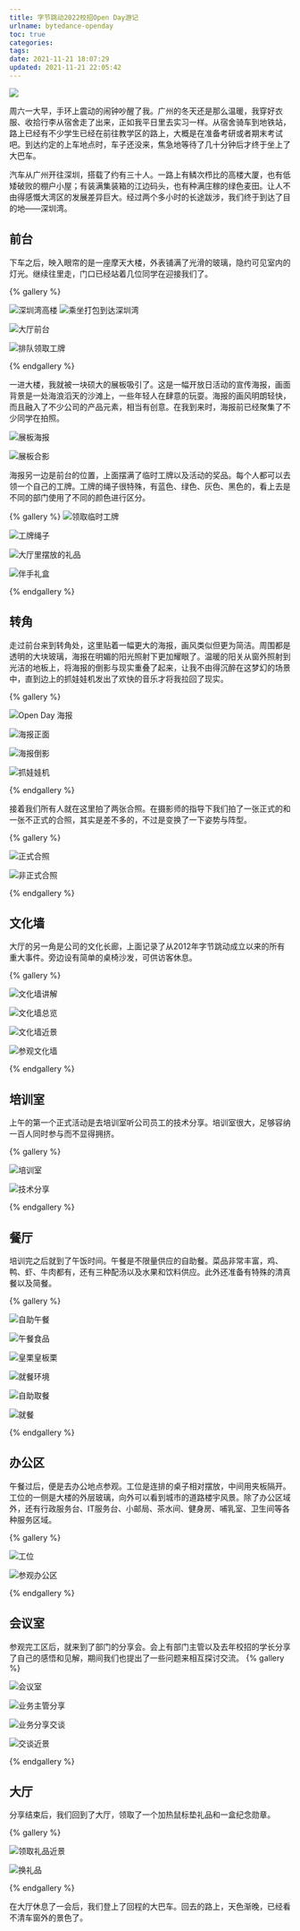 ```yaml
---
title: 字节跳动2022校招Open Day游记
urlname: bytedance-openday
toc: true
categories:
tags:
date: 2021-11-21 18:07:29
updated: 2021-11-21 22:05:42
---
```


![](../asset/222475517221082.webp)


周六一大早，手环上震动的闹钟吵醒了我。广州的冬天还是那么温暖，我穿好衣服、收拾行李从宿舍走了出来，正如我平日里去实习一样。从宿舍骑车到地铁站，路上已经有不少学生已经在前往教学区的路上，大概是在准备考研或者期末考试吧。到达约定的上车地点时，车子还没来，焦急地等待了几十分钟后才终于坐上了大巴车。

<!-- more -->

汽车从广州开往深圳，搭载了约有三十人。一路上有鳞次栉比的高楼大厦，也有低矮破败的棚户小屋；有装满集装箱的江边码头，也有种满庄稼的绿色麦田。让人不由得感慨大湾区的发展差异巨大。经过两个多小时的长途跋涉，我们终于到达了目的地——深圳湾。

## 前台

下车之后，映入眼帘的是一座摩天大楼，外表铺满了光滑的玻璃，隐约可见室内的灯光。继续往里走，门口已经站着几位同学在迎接我们了。

{% gallery %}

![深圳湾高楼](../asset/337144917237621.webp)
![乘坐打包到达深圳湾](../asset/201544817217455.webp)

![大厅前台](../asset/500025620228156.webp)

![排队领取工牌](../asset/407895720221015.webp)


{% endgallery %}

一进大楼，我就被一块硕大的展板吸引了。这是一幅开放日活动的宣传海报，画面背景是一处海浪滔天的沙滩上，一些年轻人在肆意的玩耍。海报的画风明朗轻快，而且融入了不少公司的产品元素，相当有创意。在我到来时，海报前已经聚集了不少同学在拍照。

![展板海报](../asset/596513919222659.webp)

![展板合影](../asset/54375517227948.webp)

海报另一边是前台的位置，上面摆满了临时工牌以及活动的奖品。每个人都可以去领一个自己的工牌。工牌的绳子很特殊，有蓝色、绿色、灰色、黑色的，看上去是不同的部门使用了不同的颜色进行区分。

{% gallery %}
![领取临时工牌](../asset/329715017230290.webp)

![工牌绳子](../asset/86285117226845.webp)

![大厅里摆放的礼品](../asset/336265517211612.webp)


![伴手礼盒](../asset/395215517214116.webp)

{% endgallery %}

## 转角

走过前台来到转角处，这里贴着一幅更大的海报，画风类似但更为简洁。周围都是透明的大块玻璃，海报在明媚的阳光照射下更加耀眼了。温暖的阳关从窗外照射到光洁的地板上，将海报的倒影与现实重叠了起来，让我不由得沉醉在这梦幻的场景中，直到边上的抓娃娃机发出了欢快的音乐才将我拉回了现实。

{% gallery %}

![Open Day 海报](../asset/423975817243512.webp)

![海报正面](../asset/540565817225725.webp)

![海报倒影](../asset/59665917215023.webp)

![抓娃娃机](../asset/222505917211274.webp)

{% endgallery %}


接着我们所有人就在这里拍了两张合照。在摄影师的指导下我们拍了一张正式的和一张不正式的合照，其实是差不多的，不过是变换了一下姿势与阵型。

{% gallery %}

![正式合照](../asset/410555417234402.webp)

![非正式合照](../asset/162005417239266.webp)

{% endgallery %}

## 文化墙

大厅的另一角是公司的文化长廊，上面记录了从2012年字节跳动成立以来的所有重大事件。旁边设有简单的桌椅沙发，可供访客休息。

{% gallery %}

![文化墙讲解](../asset/551044618230839.webp)

![文化墙总览](../asset/532055717216557.webp)


![文化墙近景](../asset/225095717223063.webp)

![参观文化墙](../asset/415925220237420.webp)

{% endgallery %}

## 培训室

上午的第一个正式活动是去培训室听公司员工的技术分享。培训室很大，足够容纳一百人同时参与而不显得拥挤。

{% gallery %}

![培训室](../asset/370765717215948.webp)

![技术分享](../asset/546934718216568.webp)


{% endgallery %}

## 餐厅

培训完之后就到了午饭时间。午餐是不限量供应的自助餐。菜品非常丰富，鸡、鸭、虾、牛肉都有，还有三种配汤以及水果和饮料供应。此外还准备有特殊的清真餐以及简餐。

{% gallery %}

![自助午餐](../asset/517825917211413.webp)

![午餐食品](../asset/144420018223503.webp)

![皇栗皇板栗](../asset/25472520212990.webp)

![就餐环境](../asset/238290218229837.webp)



![自助取餐](../asset/471080118228542.webp)

![就餐](../asset/310674718231016.webp)

{% endgallery %}

## 办公区

午餐过后，便是去办公地点参观。工位是连排的桌子相对摆放，中间用夹板隔开。工位的一侧是大楼的外层玻璃，向外可以看到城市的道路楼宇风景。除了办公区域外，还有行政服务台、IT服务台、小邮局、茶水间、健身房、哺乳室、卫生间等各种服务区域。

{% gallery %}

![工位](../asset/142394918232847.webp)


![参观办公区](../asset/100512620231033.webp)

{% endgallery %}

## 会议室

参观完工区后，就来到了部门的分享会。会上有部门主管以及去年校招的学长分享了自己的感悟和见解，期间我们也提出了一些问题来相互探讨交流。
{% gallery %}

![会议室](../asset/385795118225892.webp)


![业务主管分享](../asset/95185317238083.webp)


![业务分享交谈](../asset/528665217240479.webp)


![交谈近景](../asset/423975217222599.webp)

{% endgallery %}


## 大厅

分享结束后，我们回到了大厅，领取了一个加热鼠标垫礼品和一盒纪念勋章。

{% gallery %}

![领取礼品近景](../asset/449565317235585.webp)


![换礼品](../asset/552435317216826.webp)

{% endgallery %}

在大厅休息了一会后，我们登上了回程的大巴车。回去的路上，天色渐晚，已经看不清车窗外的景色了。

